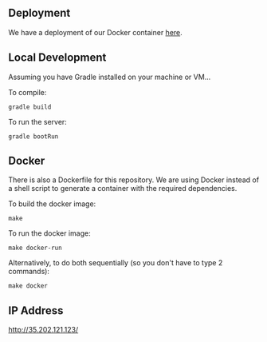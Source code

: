 ## Deployment

We have a deployment of our Docker container [here](http://35.202.121.123/).

## Local Development
Assuming you have Gradle installed on your machine or VM...

To compile:
```
gradle build
```

To run the server:
```
gradle bootRun
```

## Docker
There is also a Dockerfile for this repository. We are using Docker instead of a shell script to generate a container with the required dependencies.

To build the docker image:
```
make
```

To run the docker image:
```
make docker-run
```

Alternatively, to do both sequentially (so you don't have to type 2 commands):
```
make docker
```

## IP Address
http://35.202.121.123/
